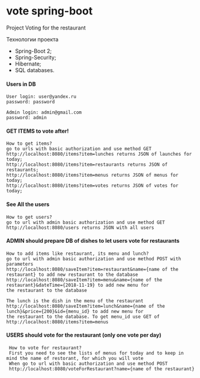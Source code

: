# vote spring-boot
Project Voting for the restaurant

Технологии проекта
* Spring-Boot 2;
* Spring-Security;
* Hibernate;
* SQL databases. 

#### Users in DB

    User login: user@yandex.ru
    password: password
    
    Admin login: admin@gmail.com
    password: admin

#### GET ITEMS to vote after!


    How to get items?
    go to urls with basic authorization and use method GET
    http://localhost:8080/items?item=lunches returns JSON of launches for today;
    http://localhost:8080/items?item=restaurants returns JSON of restaurants;
    http://localhost:8080/items?item=menus returns JSON of menus for today;
    http://localhost:8080/items?item=votes returns JSON of votes for today;


#### See All the users

    
    How to get users?
    go to url with admin basic authorization and use method GET
    http://localhost:8080/users returns JSON with all users
    

#### ADMIN should prepare DB of dishes to let users vote for restaurants

    How to add items like restaurant, its menu and lunch?
    go to url with admin basic authorization and use method POST with parameters
    http://localhost:8080/saveItem?item=restaurant&name={name of the restaurant} to add new restaurant to the database
    http://localhost:8080/saveItem?item=menu&name={name of the restaurant}&dateTime={2018-11-19} to add new menu for
    the restaurant to the database

    The lunch is the dish in the menu of the restaurant
    http://localhost:8080/saveItem?item=lunch&name={name of the lunch}&price={200}&id={menu_id} to add new menu for
    the restaurant to the database. To get menu_id use GET of http://localhost:8080/items?item=menus
     
#### USERS should vote for the restaurant (only one vote per day)
     
     How to vote for restaurant?
     First you need to see the lists of menus for today and to keep in mind the name of restorant, for which you will vote
     When go to url with basic authorization and use method POST
     http://localhost:8080/voteForRestaurant?name={name of the restaurant}
     

